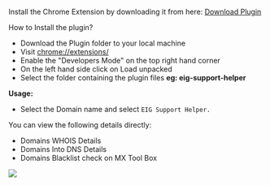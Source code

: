 Install the Chrome Extension by downloading it from here: <a href="https://github.com/anthony-fdes/eig-support-helper.git">Download Plugin</a>

How to Install the plugin?

<ul>
	<li>Download the Plugin folder to your local machine</li>
	<li>Visit <a href="chrome://extensions/">chrome://extensions/</a> </li>
	<li>Enable the "Developers Mode" on the top right hand corner</li>
	<li>On the left hand side click on Load unpacked</li>
	<li>Select the folder containing the plugin files <b>eg: eig-support-helper</b></li>
</ul>


<b>Usage:</b>

* Select the Domain name and select `EIG Support Helper.`

You can view the following details directly:

<ul>
	<li>Domains WHOIS Details</li>
	<li>Domains Into DNS Details</li>
	<li>Domains Blacklist check on MX Tool Box</li>
</ul>

<img src="https://i.imgur.com/X1Juc0K.png">
